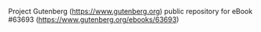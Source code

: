 Project Gutenberg (https://www.gutenberg.org) public repository for
eBook #63693 (https://www.gutenberg.org/ebooks/63693)
